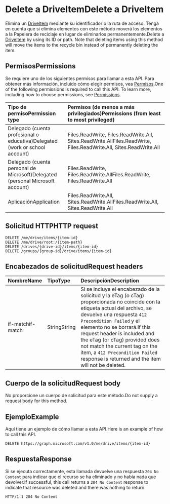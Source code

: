 # <a name="delete-a-driveitem"></a><span data-ttu-id="463fb-101">Delete a DriveItem</span><span class="sxs-lookup"><span data-stu-id="463fb-101">Delete a DriveItem</span></span>

<span data-ttu-id="463fb-p101">Elimina un [DriveItem](../resources/driveitem.md) mediante su identificador o la ruta de acceso. Tenga en cuenta que si elimina elementos con este método moverá los elementos a la Papelera de reciclaje en lugar de eliminarlos permanentemente.</span><span class="sxs-lookup"><span data-stu-id="463fb-p101">Delete a [DriveItem](../resources/driveitem.md) by using its ID or path. Note that deleting items using this method will move the items to the recycle bin instead of permanently deleting the item.</span></span>

## <a name="permissions"></a><span data-ttu-id="463fb-104">Permisos</span><span class="sxs-lookup"><span data-stu-id="463fb-104">Permissions</span></span>
<span data-ttu-id="463fb-p102">Se requiere uno de los siguientes permisos para llamar a esta API. Para obtener más información, incluido cómo elegir permisos, vea [Permisos](../../../concepts/permissions_reference.md).</span><span class="sxs-lookup"><span data-stu-id="463fb-p102">One of the following permissions is required to call this API. To learn more, including how to choose permissions, see [Permissions](../../../concepts/permissions_reference.md).</span></span>

|<span data-ttu-id="463fb-107">Tipo de permiso</span><span class="sxs-lookup"><span data-stu-id="463fb-107">Permission type</span></span>      | <span data-ttu-id="463fb-108">Permisos (de menos a más privilegiados)</span><span class="sxs-lookup"><span data-stu-id="463fb-108">Permissions (from least to most privileged)</span></span>              |
|:--------------------|:---------------------------------------------------------|
|<span data-ttu-id="463fb-109">Delegado (cuenta profesional o educativa)</span><span class="sxs-lookup"><span data-stu-id="463fb-109">Delegated (work or school account)</span></span> | <span data-ttu-id="463fb-110">Files.ReadWrite, Files.ReadWrite.All, Sites.ReadWrite.All</span><span class="sxs-lookup"><span data-stu-id="463fb-110">Files.ReadWrite, Files.ReadWrite.All, Sites.ReadWrite.All</span></span>    |
|<span data-ttu-id="463fb-111">Delegado (cuenta personal de Microsoft)</span><span class="sxs-lookup"><span data-stu-id="463fb-111">Delegated (personal Microsoft account)</span></span> | <span data-ttu-id="463fb-112">Files.ReadWrite, Files.ReadWrite.All</span><span class="sxs-lookup"><span data-stu-id="463fb-112">Files.ReadWrite, Files.ReadWrite.All</span></span>    |
|<span data-ttu-id="463fb-113">Aplicación</span><span class="sxs-lookup"><span data-stu-id="463fb-113">Application</span></span> | <span data-ttu-id="463fb-114">Files.ReadWrite.All, Sites.ReadWrite.All</span><span class="sxs-lookup"><span data-stu-id="463fb-114">Files.ReadWrite.All, Sites.ReadWrite.All</span></span> |

## <a name="http-request"></a><span data-ttu-id="463fb-115">Solicitud HTTP</span><span class="sxs-lookup"><span data-stu-id="463fb-115">HTTP request</span></span>

<!-- { "blockType": "ignored" } -->
```
DELETE /me/drive/items/{item-id}
DELETE /me/drive/root:/{item-path}
DELETE /drives/{drive-id}/items/{item-id}
DELETE /groups/{group-id}/drive/items/{item-id}
```

## <a name="request-headers"></a><span data-ttu-id="463fb-116">Encabezados de solicitud</span><span class="sxs-lookup"><span data-stu-id="463fb-116">Request headers</span></span>

| <span data-ttu-id="463fb-117">Nombre</span><span class="sxs-lookup"><span data-stu-id="463fb-117">Name</span></span>          | <span data-ttu-id="463fb-118">Tipo</span><span class="sxs-lookup"><span data-stu-id="463fb-118">Type</span></span>   | <span data-ttu-id="463fb-119">Descripción</span><span class="sxs-lookup"><span data-stu-id="463fb-119">Description</span></span>                                                                                                                                                                                       |
|:--------------|:-------|:--------------------------------------------------------------------------------------------------------------------------------------------------------------------------------------------------|
| <span data-ttu-id="463fb-120">if-match</span><span class="sxs-lookup"><span data-stu-id="463fb-120">if-match</span></span>      | <span data-ttu-id="463fb-121">String</span><span class="sxs-lookup"><span data-stu-id="463fb-121">String</span></span> | <span data-ttu-id="463fb-122">Si se incluye el encabezado de la solicitud y la eTag (o cTag) proporcionada no coincide con la etiqueta actual del archivo, se devuelve una respuesta `412 Precondition Failed` y el elemento no se borrará.</span><span class="sxs-lookup"><span data-stu-id="463fb-122">If this request header is included and the eTag (or cTag) provided does not match the current tag on the item, a `412 Precondition Failed` response is returned and the item will not be deleted.</span></span> |

## <a name="request-body"></a><span data-ttu-id="463fb-123">Cuerpo de la solicitud</span><span class="sxs-lookup"><span data-stu-id="463fb-123">Request body</span></span>
<span data-ttu-id="463fb-124">No proporcione un cuerpo de solicitud para este método.</span><span class="sxs-lookup"><span data-stu-id="463fb-124">Do not supply a request body for this method.</span></span>

## <a name="example"></a><span data-ttu-id="463fb-125">Ejemplo</span><span class="sxs-lookup"><span data-stu-id="463fb-125">Example</span></span>

<span data-ttu-id="463fb-126">Aquí tiene un ejemplo de cómo llamar a esta API.</span><span class="sxs-lookup"><span data-stu-id="463fb-126">Here is an example of how to call this API.</span></span>

<!-- {
  "blockType": "request",
  "name": "delete-item"
}-->
```
DELETE https://graph.microsoft.com/v1.0/me/drive/items/{item-id}
```

## <a name="response"></a><span data-ttu-id="463fb-127">Respuesta</span><span class="sxs-lookup"><span data-stu-id="463fb-127">Response</span></span>

<span data-ttu-id="463fb-128">Si se ejecuta correctamente, esta llamada devuelve una respuesta `204 No Content` para indicar que el recurso se ha eliminado y no había nada que devolver.</span><span class="sxs-lookup"><span data-stu-id="463fb-128">If successful, this call returns a `204 No Content` response to indicate that resource was deleted and there was nothing to return.</span></span>

<!-- { "blockType": "response" } -->
```http
HTTP/1.1 204 No Content
```

<!-- uuid: 8fcb5dbc-d5aa-4681-8e31-b001d5168d79
2015-10-25 14:57:30 UTC -->
<!-- {
  "type": "#page.annotation",
  "description": "Delete item",
  "keywords": "",
  "section": "documentation",
  "tocPath": "OneDrive/Item/Delete item"
}-->
